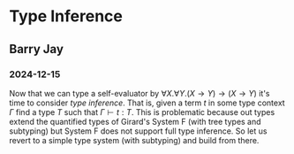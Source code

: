 # Type Inference
## Barry Jay
### 2024-12-15

Now that we can type a self-evaluator by $\forall X.\forall Y. (X \to Y) \to (X \to Y)$
it's time to consider *type inference*. That is, given a term $t$ in some type context $\Gamma$ find a type $T$ such that $\Gamma \vdash t : T$.
This is problematic because out types extend the quantified types of Girard's System F (with tree types and subtyping) but System F does not support full type inference. So let us revert to a simple type system (with subtyping) and build from there. 





